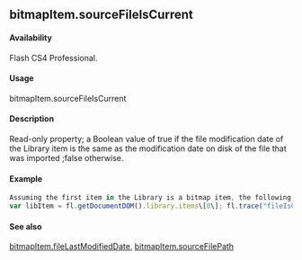 ## bitmapItem.sourceFileIsCurrent

#### Availability

Flash CS4 Professional.

#### Usage

bitmapItem.sourceFileIsCurrent

#### Description

Read-only property; a Boolean value of true if the file modification date of the Library item is the same as the modification date on disk of the file that was imported ;false otherwise.

#### Example

```javascript
Assuming the first item in the Library is a bitmap item, the following code displays "true" if the file that was imported has not been modified on disk since it was imported:
var libItem = fl.getDocumentDOM().library.items\[0\]; fl.trace("fileIsCurrent = "+ libItem.sourceFileIsCurrent);

```
#### See also

[bitmapItem.fileLastModifiedDate](#!AdobeDocs/developers-animatesdk-docs/test/BitmapItem_object/bitmapIte3.md), [bitmapItem.sourceFilePath](#!AdobeDocs/developers-animatesdk-docs/test/BitmapItem_object/bitmapIt11.md)

<span id="bitmapItem.sourceFilePath" class="anchor"></span>
